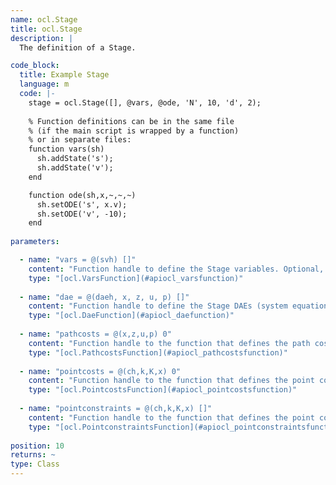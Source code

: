 ```yaml
--- 
name: ocl.Stage
title: ocl.Stage
description: |
  The definition of a Stage.

code_block:
  title: Example Stage
  language: m
  code: |-
    stage = ocl.Stage([], @vars, @ode, 'N', 10, 'd', 2);
    
    % Function definitions can be in the same file 
    % (if the main script is wrapped by a function) 
    % or in separate files:
    function vars(sh)
      sh.addState('s');
      sh.addState('v');
    end

    function ode(sh,x,~,~,~)
      sh.setODE('s', x.v);
      sh.setODE('v', -10);
    end
    
parameters: 

  - name: "vars = @(svh) []"
    content: "Function handle to define the Stage variables. Optional, default to an empty function handle."
    type: "[ocl.VarsFunction](#apiocl_varsfunction)"
    
  - name: "dae = @(daeh, x, z, u, p) []"
    content: "Function handle to define the Stage DAEs (system equations). Optional, default to an empty function handle." 
    type: "[ocl.DaeFunction](#apiocl_daefunction)"
    
  - name: "pathcosts = @(x,z,u,p) 0"
    content: "Function handle to the function that defines the path costs of the stage (also called Lagrange cost or intermediate cost). Optional, defaults to a zero function handle."
    type: "[ocl.PathcostsFunction](#apiocl_pathcostsfunction)"
    
  - name: "pointcosts = @(ch,k,K,x) 0"
    content: "Function handle to the function that defines the point costs of the stage. Optional, defaults to a zero function handle."
    type: "[ocl.PointcostsFunction](#apiocl_pointcostsfunction)"
    
  - name: "pointconstraints = @(ch,k,K,x) []"
    content: "Function handle to the function that defines the point constraints of the stage. Optional, defaults to an empty function handle."
    type: "[ocl.PointconstraintsFunction](#apiocl_pointconstraintsfunction)"
    
position: 10
returns: ~
type: Class
---
```

